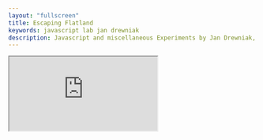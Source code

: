 ```yaml
---
layout: "fullscreen"
title: Escaping Flatland
keywords: javascript lab jan drewniak
description: Javascript and miscellaneous Experiments by Jan Drewniak, escaping flatland.
---
```


<iframe src="http://j4n-co.github.io/escaping-flatland/"></iframe>